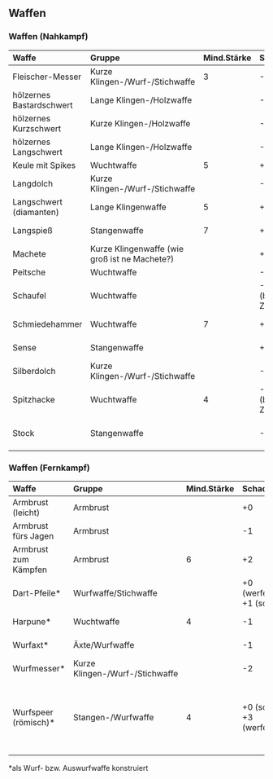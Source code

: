 ## Waffen

### Waffen \(Nahkampf\)

| Waffe | Gruppe | Mind.Stärke | Schaden | Attribut | Kg | Ini | Preis | Häufigkeit | Besonderes |  |  |
| :--- | :--- | :--- | :--- | :--- | :--- | :--- | :--- | :--- | :--- | :--- | :--- |
| Fleischer-Messer | Kurze Klingen-/Wurf-/Stichwaffe | 3 | -1 | ST/GE | 1 | +0 | 12 TT | häufig - mittel |  |  |  |
| hölzernes Bastardschwert | Lange Klingen-/Holzwaffe |  | -1 | ST/GE | 1 | +1 | 4 TT | häufig - mittel |  |  |  |
| hölzernes Kurzschwert | Kurze Klingen-/Holzwaffe |  | -1 | ST/GE | 0,8 | +1 | 2 TT | häufig - mittel |  |  |  |
| hölzernes Langschwert | Lange Klingen-/Holzwaffe |  | -1 | ST/GE | 1,2 | +1 | 4 TT | häufig - mittel |  |  |  |
| Keule mit Spikes | Wuchtwaffe | 5 | +1 | ST | 3,5 | -1 | 1 TT | mittel |  |  |  |
| Langdolch | Kurze Klingen-/Wurf-/Stichwaffe | | -1 | ST/GE | 1,5 | +0 | 12 TT | | |
| Langschwert \(diamanten\) | Lange Klingenwaffe | 5 | +6 | ST/GE | 4 | +2 | 50.000 GF | extrem selten |  |  |  |
| Langspieß | Stangenwaffe | 7 | +1 | GE | 8 | -2 | 14 TT | eher selten | 5 m lang, KB -2 | selten |  |
| Machete | Kurze Klingenwaffe (wie groß ist ne Machete?) | | +0 | ST | 2,5 | -1 | 10 TT | mittel - selten | |
| Peitsche | Wuchtwaffe |  | -1 | ST/GE | 1 | -1 | 3 TT | mittel |  |  |  |
| Schaufel | Wuchtwaffe |  | -2/-1 \(bei Zweihand\) | ST/GE | 2 | +0 | 10 TT | mittel |  |  |  |
| Schmiedehammer | Wuchtwaffe | 7 | +1 | ST | 7 | -2 | 4 GF | mittel - selten |  |  |  |
| Sense | Stangenwaffe | | +1 | ST/GE | 4 | -1 | 18 TT | eher selten | |
| Silberdolch | Kurze Klingen-/Wurf-/Stichwaffe |  | -2 | ST/GE | 0,5 | +2 | 12 TT | selten |  |  |  |
| Spitzhacke | Wuchtwaffe | 4 | -1/+0 \(bei Zweihand\) | ST | 3,5 | -2/-1 \(bei Zweihand\) | 8 TT | mittel |  |  |  |
| Stock | Stangenwaffe |  | -2 | ST/GE | 0,5 | +1/+2 \(bei Zweihand\) | 0 | häufig |  |  |  |

### Waffen \(Fernkampf\)

| Waffe | Gruppe | Mind.Stärke | Schaden | Attribut | Kg | Ini | Preis | Häufigkeit | Besonderes |
| :--- | :--- | :--- | :--- | :--- | :--- | :--- | :--- | :--- | :--- |
| Armbrust \(leicht\) | Armbrust |  | +0 | GE | 3,5 | +2 | 6 GF | mittel - selten |  |
| Armbrust fürs Jagen | Armbrust |  | -1 | GE | 4,5 | +3 | 7 GF | selten |  |
| Armbrust zum Kämpfen | Armbrust | 6 | +2 | GE | 10 | +0 | 10 GF | selten |  |
| Dart-Pfeile\* | Wurfwaffe/Stichwaffe |  | +0 \(werfen\), +1 \(so\) | ST /GE | 0,6 | +4 \(werfen\), +1 \(so\) | 5 TT | selten |  |
| Harpune\* | Wuchtwaffe | 4 | -1 | GE | 3,5 | +1 | 16 TT | mittel - selten |  |
| Wurfaxt* | Äxte/Wurfwaffe | | -1 | GE | 1 | +1 | 3 TT | häufig - mittel | |
| Wurfmesser\* | Kurze Klingen-/Wurf-/Stichwaffe |  | -2 | ST/GE | 0,5 | +2 | 7 TT | häufig - mittel |  |
| Wurfspeer \(römisch\)\* | Stangen-/Wurfwaffe | 4 | +0 \(so\), +3 \(werfen\) | ST/GE | 4 | -1 | 2 TT | mittel | 1 Wurf \(danach kaputt\), macht bei Treffer Schilde unbrauchbar |

\*als Wurf- bzw. Auswurfwaffe konstruiert
